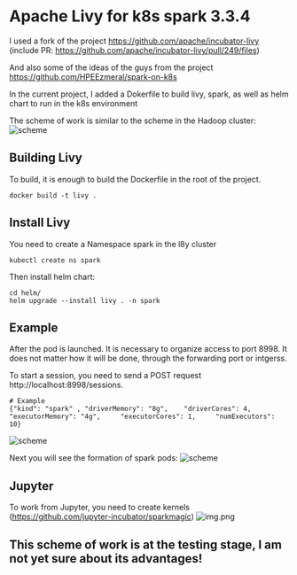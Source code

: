 # Apache Livy for k8s spark 3.3.4

I used a fork of the project https://github.com/apache/incubator-livy (include PR: https://github.com/apache/incubator-livy/pull/249/files)

And also some of the ideas of the guys from the project https://github.com/HPEEzmeral/spark-on-k8s

In the current project, I added a Dokerfile to build livy, spark, as well as helm chart to run in the k8s environment

The scheme of work is similar to the scheme in the Hadoop cluster:
![scheme](images/livy-k8s.png)


## Building Livy

To build, it is enough to build the Dockerfile in the root of the project.
```
docker build -t livy .
```

## Install Livy

You need to create a Namespace spark in the l8y cluster

```
kubectl create ns spark
```

Then install helm chart:
```
cd helm/
helm upgrade --install livy . -n spark
```

## Example
After the pod is launched. It is necessary to organize access to port 8998. It does not matter how it will be done, through the forwarding port or intgerss.

To start a session, you need to send a POST request http://localhost:8998/sessions.
```
# Example
{"kind": "spark" , "driverMemory": "8g",    "driverCores": 4,    "executorMemory": "4g",     "executorCores": 1,     "numExecutors": 10}
```
![scheme](images/livy.png)

Next you will see the formation of spark pods:
![scheme](images/spark-pod.png)

## Jupyter

To work from Jupyter, you need to create kernels (https://github.com/jupyter-incubator/sparkmagic)
![img.png](images/jupyter.png)


## This scheme of work is at the testing stage, I am not yet sure about its advantages!
